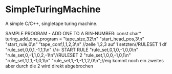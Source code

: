 # SimpleTuringMachine
A simple C/C++, singletape turing machine.

SAMPLE PROGRAM - ADD ONE TO A BIN-NUMBER:
const char* turing_add_one_program = "tape_size,32\n"
"start_head_pos,3\n"
"start_rule,0\n"
"tape_conf,1,1,2,3\n" //zelle 1,2,3 auf 1 setzten//RULESET 1 df
"rule_set,0,0,1,-1,1,1\n" //<- START RULE
"rule_set,0,1,0,-1,0,0\n"
"rule_set,0,-1,1,0,2,-1\n"//RULESET 2
"rule_set,1,0,0,-1,0,1\n"
"rule_set,1,1,1,-1,0,1\n"
"rule_set,1,-1,-1,1,2,0\n";//eig kommt noch ein zweites aber durch die 2 wird direkt abgebrochen 
